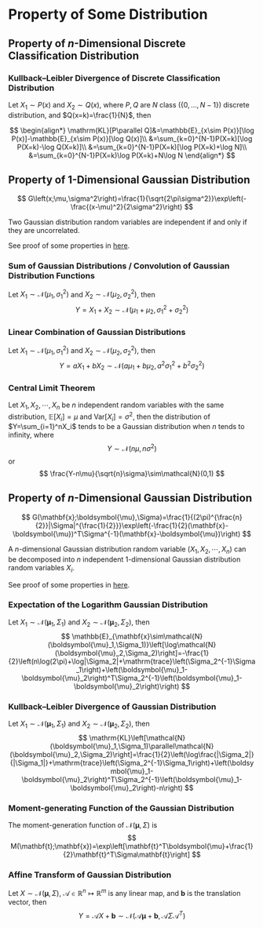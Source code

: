 # Property of Some Distribution

## Property of $n$-Dimensional Discrete Classification Distribution

### Kullback–Leibler Divergence of Discrete Classification Distribution

Let $X_1\sim P(x)$ and $X_2\sim Q(x)$, where $P,Q$ are $N$ class ($\{0,\dots,N-1\}$) discrete distribution, and $Q(x=k)=\frac{1}{N}$, then

$$
\begin{align*}
\mathrm{KL}[P\parallel Q]&=\mathbb{E}_{x\sim P(x)}[\log P(x)]-\mathbb{E}_{x\sim P(x)}[\log Q(x)]\\
&=\sum_{k=0}^{N-1}P(X=k)[\log P(X=k)-\log Q(X=k)]\\
&=\sum_{k=0}^{N-1}P(X=k)[\log P(X=k)+\log N]\\
&=\sum_{k=0}^{N-1}P(X=k)\log P(X=k)+N\log N
\end{align*}
$$

## Property of $1$-Dimensional Gaussian Distribution

$$
G\left(x;\mu,\sigma^2\right)=\frac{1}{\sqrt{2\pi\sigma^2}}\exp\left(-\frac{(x-\mu)^2}{2\sigma^2}\right)
$$

Two Gaussian distribution random variables are independent if and only if they are uncorrelated.

See proof of some properties in [here](Prove%201D-Gaussian.md).

### Sum of Gaussian Distributions / Convolution of Gaussian Distribution Functions

Let $X_1\sim\mathcal{N}(\mu_1,\sigma_1^2)$ and $X_2\sim\mathcal{N}(\mu_2,\sigma_2^2)$, then
$$
Y=X_1+X_2\sim\mathcal{N}(\mu_1+\mu_2,\sigma_1^2+\sigma_2^2)
$$

### Linear Combination of Gaussian Distributions

Let $X_1\sim\mathcal{N}(\mu_1,\sigma_1^2)$ and $X_2\sim\mathcal{N}(\mu_2,\sigma_2^2)$, then
$$
Y=aX_1+bX_2\sim\mathcal{N}(a\mu_1+b\mu_2,a^2\sigma_1^2+b^2\sigma_2^2)
$$

### Central Limit Theorem

Let $X_1,X_2,\cdots,X_n$ be $n$ independent random variables with the same distribution, $\mathbb{E}[X_i]=\mu$ and $\mathrm{Var}[X_i]=\sigma^2$, then the distribution of $Y=\sum_{i=1}^nX_i$ tends to be a Gaussian distribution when $n$ tends to infinity, where
$$
Y\sim\mathcal{N}(n\mu,n\sigma^2)
$$
or
$$
\frac{Y-n\mu}{\sqrt{n}\sigma}\sim\mathcal{N}(0,1)
$$

## Property of $n$-Dimensional Gaussian Distribution

$$
G(\mathbf{x};\boldsymbol{\mu},\Sigma)=\frac{1}{(2\pi)^{\frac{n}{2}}|\Sigma|^{\frac{1}{2}}}\exp\left(-\frac{1}{2}(\mathbf{x}-\boldsymbol{\mu})^T\Sigma^{-1}(\mathbf{x}-\boldsymbol{\mu})\right)
$$

A $n$-dimensional Gaussian distribution random variable $(X_1,X_2,\cdots,X_n)$ can be decomposed into $n$ independent $1$-dimensional Gaussian distribution random variables $X_i$.

See proof of some properties in [here](Prove%20nD-Gaussian.md).

### Expectation of the Logarithm Gaussian Distribution

Let $X_1\sim\mathcal{N}(\boldsymbol{\mu}_1,\Sigma_1)$ and $X_2\sim\mathcal{N}(\boldsymbol{\mu}_2,\Sigma_2)$, then
$$
\mathbb{E}_{\mathbf{x}\sim\mathcal{N}(\boldsymbol{\mu}_1,\Sigma_1)}\left[\log\mathcal{N}(\boldsymbol{\mu}_2,\Sigma_2)\right]=-\frac{1}{2}\left(n\log(2\pi)+\log|\Sigma_2|+\mathrm{trace}\left(\Sigma_2^{-1}\Sigma_1\right)+\left(\boldsymbol{\mu}_1-\boldsymbol{\mu}_2\right)^T\Sigma_2^{-1}\left(\boldsymbol{\mu}_1-\boldsymbol{\mu}_2\right)\right)
$$

### Kullback–Leibler Divergence of Gaussian Distribution

Let $X_1\sim\mathcal{N}(\boldsymbol{\mu}_1,\Sigma_1)$ and $X_2\sim\mathcal{N}(\boldsymbol{\mu}_2,\Sigma_2)$, then
$$
\mathrm{KL}\left[\mathcal{N}(\boldsymbol{\mu}_1,\Sigma_1)\parallel\mathcal{N}(\boldsymbol{\mu}_2,\Sigma_2)\right]=\frac{1}{2}\left(\log\frac{|\Sigma_2|}{|\Sigma_1|}+\mathrm{trace}\left(\Sigma_2^{-1}\Sigma_1\right)+\left(\boldsymbol{\mu}_1-\boldsymbol{\mu}_2\right)^T\Sigma_2^{-1}\left(\boldsymbol{\mu}_1-\boldsymbol{\mu}_2\right)-n\right)
$$

### Moment-generating Function of the Gaussian Distribution

The moment-generation function of $\mathcal{N}(\boldsymbol{\mu},\Sigma)$ is
$$
M(\mathbf{t};\mathbf{x})=\exp\left[\mathbf{t}^T\boldsymbol{\mu}+\frac{1}{2}\mathbf{t}^T\Sigma\mathbf{t}\right]
$$

### Affine Transform of Gaussian Distribution

Let $X\sim\mathcal{N}(\boldsymbol{\mu},\Sigma)$, $\mathcal{A}\in\mathbb{R}^{n}\mapsto\mathbb{R}^{m}$ is any linear map, and $\mathbf{b}$ is the translation vector, then
$$
Y=\mathcal{A}X+\mathbf{b}\sim\mathcal{N}(\mathcal{A}\boldsymbol{\mu}+\mathbf{b},\mathcal{A}\Sigma\mathcal{A}^T)
$$

